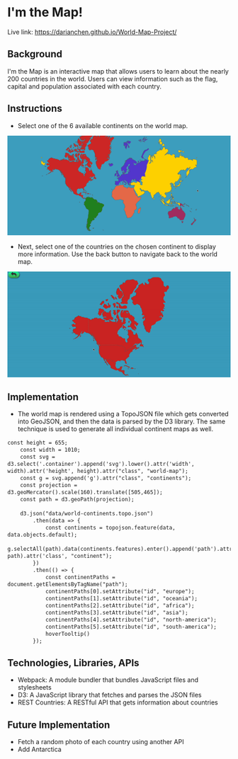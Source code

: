 # I'm the Map!

Live link: https://darianchen.github.io/World-Map-Project/

## Background
I'm the Map is an interactive map that allows users to learn about the nearly 200 countries in the world. Users can view information such as the flag, capital and population associated with each country.  

## Instructions
- Select one of the 6 available continents on the world map.

![World Map](/images/gifs/world_map.gif)

- Next, select one of the countries on the chosen continent to display more information. Use the back button to navigate back to the world map.

![World Map](/images/gifs/select_country.gif)

## Implementation
- The world map is rendered using a TopoJSON file which gets converted into GeoJSON, and then the data is parsed by the D3 library. The same technique is used to generate all individual continent maps as well. 
```
const height = 655;
    const width = 1010;
    const svg = d3.select('.container').append('svg').lower().attr('width', width).attr('height', height).attr("class", "world-map");
    const g = svg.append('g').attr("class", "continents");
    const projection = d3.geoMercator().scale(160).translate([505,465]);
    const path = d3.geoPath(projection);
    
    d3.json("data/world-continents.topo.json")
        .then(data => {
            const continents = topojson.feature(data, data.objects.default);
            g.selectAll(path).data(continents.features).enter().append('path').attr('d', path).attr('class', "continent");
        })
        .then(() => {
            const continentPaths = document.getElementsByTagName("path");
            continentPaths[0].setAttribute("id", "europe");
            continentPaths[1].setAttribute("id", "oceania");
            continentPaths[2].setAttribute("id", "africa");
            continentPaths[3].setAttribute("id", "asia");
            continentPaths[4].setAttribute("id", "north-america");
            continentPaths[5].setAttribute("id", "south-america");
            hoverTooltip()
        });
```
## Technologies, Libraries, APIs
- Webpack: A module bundler that bundles JavaScript files and stylesheets
- D3: A JavaScript library that fetches and parses the JSON files 
- REST Countries: A RESTful API that gets information about countries


## Future Implementation
- Fetch a random photo of each country using another API
- Add Antarctica

